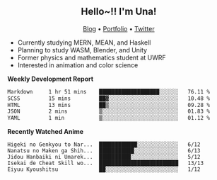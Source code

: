 <h2 align="center">
  Hello~!! I'm Una!
</h2>

<p align="center">
  <a href="https://anarchy.website/">Blog</a> &bull;
  <a href="https://una-ada.github.io/">Portfolio</a> &bull;
  <a href="https://twitter.com/xn__z7x">Twitter</a>
</p>

- Currently studying MERN, MEAN, and Haskell
- Planning to study WASM, Blender, and Unity
- Former physics and mathematics student at UWRF
- Interested in animation and color science

**Weekly Development Report**

<!--START_SECTION:waka-->

```txt
Markdown     1 hr 51 mins    ███████████████████░░░░░░   76.11 %
SCSS         15 mins         ██▓░░░░░░░░░░░░░░░░░░░░░░   10.48 %
HTML         13 mins         ██▒░░░░░░░░░░░░░░░░░░░░░░   09.28 %
JSON         2 mins          ▒░░░░░░░░░░░░░░░░░░░░░░░░   01.83 %
YAML         1 min           ▒░░░░░░░░░░░░░░░░░░░░░░░░   01.12 %
```

<!--END_SECTION:waka-->

**Recently Watched Anime**

<!-- RECENT-ANIME:START -->

    Higeki no Genkyou to Nar...  ████████████░░░░░░░░░░░░░   6/12
    Nanatsu no Maken ga Shih...  ███████████░░░░░░░░░░░░░░   6/13
    Jidou Hanbaiki ni Umarek...  ██████████░░░░░░░░░░░░░░░   5/12
    Isekai de Cheat Skill wo...  █████████████████████████   13/13
    Eiyuu Kyoushitsu             ██░░░░░░░░░░░░░░░░░░░░░░░   1/12
<!-- RECENT-ANIME:END -->
